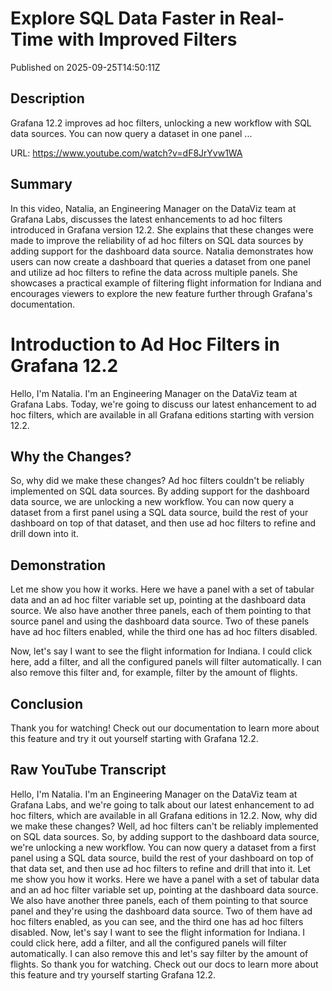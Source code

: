 # Explore SQL Data Faster in Real-Time with Improved Filters

Published on 2025-09-25T14:50:11Z

## Description

Grafana 12.2 improves ad hoc filters, unlocking a new workflow with SQL data sources. You can now query a dataset in one panel ...

URL: https://www.youtube.com/watch?v=dF8JrYvw1WA

## Summary

In this video, Natalia, an Engineering Manager on the DataViz team at Grafana Labs, discusses the latest enhancements to ad hoc filters introduced in Grafana version 12.2. She explains that these changes were made to improve the reliability of ad hoc filters on SQL data sources by adding support for the dashboard data source. Natalia demonstrates how users can now create a dashboard that queries a dataset from one panel and utilize ad hoc filters to refine the data across multiple panels. She showcases a practical example of filtering flight information for Indiana and encourages viewers to explore the new feature further through Grafana's documentation.

# Introduction to Ad Hoc Filters in Grafana 12.2

Hello, I'm Natalia. I'm an Engineering Manager on the DataViz team at Grafana Labs. Today, we're going to discuss our latest enhancement to ad hoc filters, which are available in all Grafana editions starting with version 12.2.

## Why the Changes?

So, why did we make these changes? Ad hoc filters couldn't be reliably implemented on SQL data sources. By adding support for the dashboard data source, we are unlocking a new workflow. You can now query a dataset from a first panel using a SQL data source, build the rest of your dashboard on top of that dataset, and then use ad hoc filters to refine and drill down into it.

## Demonstration

Let me show you how it works. Here we have a panel with a set of tabular data and an ad hoc filter variable set up, pointing at the dashboard data source. We also have another three panels, each of them pointing to that source panel and using the dashboard data source. Two of these panels have ad hoc filters enabled, while the third one has ad hoc filters disabled.

Now, let's say I want to see the flight information for Indiana. I could click here, add a filter, and all the configured panels will filter automatically. I can also remove this filter and, for example, filter by the amount of flights.

## Conclusion

Thank you for watching! Check out our documentation to learn more about this feature and try it out yourself starting with Grafana 12.2.

## Raw YouTube Transcript

Hello, I'm Natalia. I'm an Engineering Manager on
the DataViz team at Grafana Labs, and we're going to talk about our
latest enhancement to ad hoc filters, which are available in all
Grafana editions in 12.2. Now, why did we make these changes? Well, ad hoc filters can't be reliably
implemented on SQL data sources. So, by adding support to the dashboard data
source, we're unlocking a new workflow. You can now query a dataset from a
first panel using a SQL data source, build the rest of your dashboard
on top of that data set, and then use ad hoc filters to
refine and drill that into it. Let me show you how it works. Here we have a panel with a set of
tabular data and an ad hoc filter variable set up, pointing at the
dashboard data source. We also have another three panels, each of them pointing to that source
panel and they're using the dashboard data source. Two of them have ad hoc
filters enabled, as you can see, and the third one has ad
hoc filters disabled. Now, let's say I want to see
the flight information for
Indiana. I could click here, add a filter, and all the configured
panels will filter automatically. I can also remove this and let's
say filter by the amount of flights. So thank you for watching. Check out our docs to learn more about
this feature and try yourself starting Grafana 12.2.

